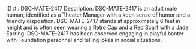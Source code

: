 ID # : DSC-MATE-2417
Description: DSC-MATE-2417 is an adult male human, identified as a Theater Manager with a keen sense of humor and a friendly disposition. DSC-MATE-2417 stands at approximately 6 feet in height and is often seen wearing a Retro Cap and a Red Scarf with a Jade Earring. DSC-MATE-2417 has been observed engaging in playful banter with Foundation personnel and telling jokes in social situations.